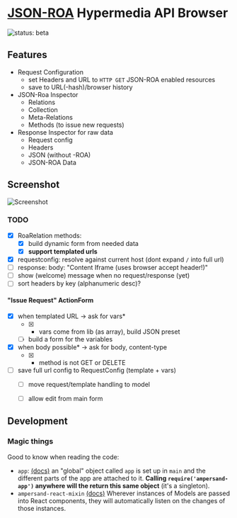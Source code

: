# [JSON-ROA](http://json-roa.github.io) Hypermedia API Browser

![status: beta](https://img.shields.io/badge/status-beta-orange.svg)

## Features

- Request Configuration
  - set Headers and URL to `HTTP GET` JSON-ROA enabled resources
  - save to URL(-hash)/browser history
- JSON-Roa Inspector
  - Relations
  - Collection
  - Meta-Relations
  - Methods (to issue new requests)
- Response Inspector for raw data
  - Request config
  - Headers
  - JSON (without -ROA)
  - JSON-ROA Data

## Screenshot

![Screenshot](https://cloud.githubusercontent.com/assets/134942/12662514/3eb98eaa-c621-11e5-9be3-eec2f7547c2c.png)

### TODO

- [x] RoaRelation methods:
    - [x] build dynamic form from needed data
    - [x] **support templated urls**
- [x] requestconfig: resolve against current host (dont expand `/` into full url)
- [ ] response: body: "Content Iframe (uses browser accept header!)"
- [ ] show (welcome) message when no request/response (yet)
- [ ] sort headers by key (alphanumeric desc)?

#### "Issue Request" ActionForm

- [x] when templated URL -> ask for vars*
  - [x] * vars come from lib (as array), build JSON preset
  - [ ] build a form for the variables
- [x] when body possible* -> ask for body, content-type
  - [x] * method is not GET or DELETE
- [ ] save full url config to RequestConfig (template + vars)
    - [ ] move request/template handling to model
    - [ ] allow edit from main form


## Development

### Magic things

Good to know when reading the code:

- `app`: [(docs)](http://ampersandjs.com/docs#ampersand-app)
  an "global" object called `app` is set up in `main` and the different
  parts of the app are attached to it.
  **Calling `require('ampersand-app')` anywhere will the return this same
  object** (it's a singleton).
- `ampersand-react-mixin` [(docs)](https://github.com/ampersandjs/ampersand-react-mixin#ampersand-react-mixin)
  Wherever instances of Models are passed into React components, they
  will automatically listen on the changes of those instances.
